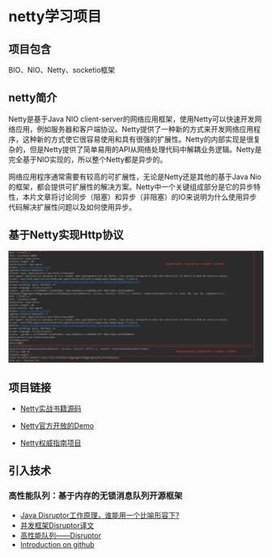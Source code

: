 # netty学习项目
## 项目包含
BIO、NIO、Netty、socketio框架
## netty简介
Netty是基于Java NIO client-server的网络应用框架，使用Netty可以快速开发网络应用，例如服务器和客户端协议。Netty提供了一种新的方式来开发网络应用程序，这种新的方式使它很容易使用和具有很强的扩展性。Netty的内部实现是很复杂的，但是Netty提供了简单易用的API从网络处理代码中解耦业务逻辑。Netty是完全基于NIO实现的，所以整个Netty都是异步的。

网络应用程序通常需要有较高的可扩展性，无论是Netty还是其他的基于Java Nio的框架，都会提供可扩展性的解决方案。Netty中一个关键组成部分是它的异步特性，本片文章将讨论同步（阻塞）和异步（非阻塞）的IO来说明为什么使用异步代码解决扩展性问题以及如何使用异步。

## 基于Netty实现Http协议

![](/file/http1.png)

## 项目链接

* [Netty实战书籍源码](https://github.com/normanmaurer/netty-in-action)

* [Netty官方开放的Demo](https://github.com/netty/netty/tree/4.1/example)

* [Netty权威指南项目](https://github.com/wuyinxian124/nettybook2)

## 引入技术
### 高性能队列：基于内存的无锁消息队列开源框架
* [Java Disruptor工作原理，谁能用一个比喻形容下?](https://www.zhihu.com/question/23235063)
* [并发框架Disruptor译文](http://ifeve.com/disruptor/)
* [高性能队列——Disruptor](https://tech.meituan.com/disruptor.html)
* [Introduction on github](https://github.com/LMAX-Exchange/disruptor/wiki/Introduction)
